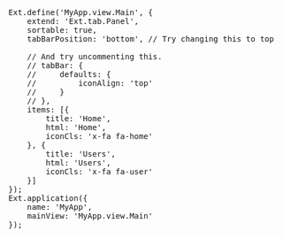 <pre class="runnable modern">
Ext.define('MyApp.view.Main', {
    extend: 'Ext.tab.Panel',
    sortable: true,
    tabBarPosition: 'bottom', // Try changing this to top
    
    // And try uncommenting this. 
    // tabBar: {
    //     defaults: {
    //         iconAlign: 'top'
    //     }
    // },
    items: [{
        title: 'Home',
        html: 'Home',
        iconCls: 'x-fa fa-home'
    }, {
        title: 'Users',
        html: 'Users',
        iconCls: 'x-fa fa-user'
    }]
});
Ext.application({
    name: 'MyApp',
    mainView: 'MyApp.view.Main'
});
</pre>

